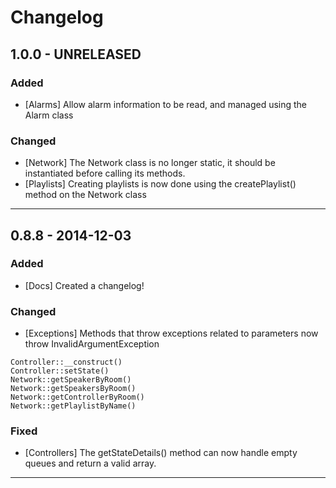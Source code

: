 Changelog
=========

## 1.0.0 - UNRELEASED

### Added

* [Alarms] Allow alarm information to be read, and managed using the Alarm class

### Changed

* [Network] The Network class is no longer static, it should be instantiated before calling its methods.
* [Playlists] Creating playlists is now done using the createPlaylist() method on the Network class

--------

## 0.8.8 - 2014-12-03

### Added

* [Docs] Created a changelog!

### Changed

* [Exceptions] Methods that throw exceptions related to parameters now throw InvalidArgumentException
```
Controller::__construct()
Controller::setState()
Network::getSpeakerByRoom()
Network::getSpeakersByRoom()
Network::getControllerByRoom()
Network::getPlaylistByName()
```

### Fixed

* [Controllers] The getStateDetails() method can now handle empty queues and return a valid array.

--------
